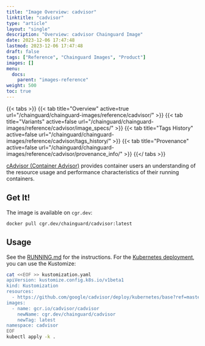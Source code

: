 ```yaml
---
title: "Image Overview: cadvisor"
linktitle: "cadvisor"
type: "article"
layout: "single"
description: "Overview: cadvisor Chainguard Image"
date: 2023-12-06 17:47:48
lastmod: 2023-12-06 17:47:48
draft: false
tags: ["Reference", "Chainguard Images", "Product"]
images: []
menu: 
  docs: 
    parent: "images-reference"
weight: 500
toc: true
---
```


{{< tabs >}}
{{< tab title="Overview" active=true url="/chainguard/chainguard-images/reference/cadvisor/" >}}
{{< tab title="Variants" active=false url="/chainguard/chainguard-images/reference/cadvisor/image_specs/" >}}
{{< tab title="Tags History" active=false url="/chainguard/chainguard-images/reference/cadvisor/tags_history/" >}}
{{< tab title="Provenance" active=false url="/chainguard/chainguard-images/reference/cadvisor/provenance_info/" >}}
{{</ tabs >}}



<!--overview:start-->
[cAdvisor (Container Advisor)](https://github.com/google/cadvisor) provides container users an understanding of the resource usage and performance characteristics of their running containers.
<!--overview:end-->

<!--getting:start-->
## Get It!
The image is available on `cgr.dev`:

```
docker pull cgr.dev/chainguard/cadvisor:latest
```
<!--getting:end-->

<!--body:start-->
## Usage

See the [RUNNING.md](https://github.com/google/cadvisor/blob/master/docs/running.md) for the instructions. For the [Kubernetes deployment](https://github.com/google/cadvisor/tree/master/deploy/kubernetes), you can use the Kustomize:

```bash
cat <<EOF >> kustomization.yaml
apiVersion: kustomize.config.k8s.io/v1beta1
kind: Kustomization
resources:
  - https://github.com/google/cadvisor/deploy/kubernetes/base?ref=master
images:
  - name: gcr.io/cadvisor/cadvisor
    newName: cgr.dev/chainguard/cadvisor
    newTag: latest
namespace: cadvisor
EOF
kubectl apply -k .
```
<!--body:end-->

